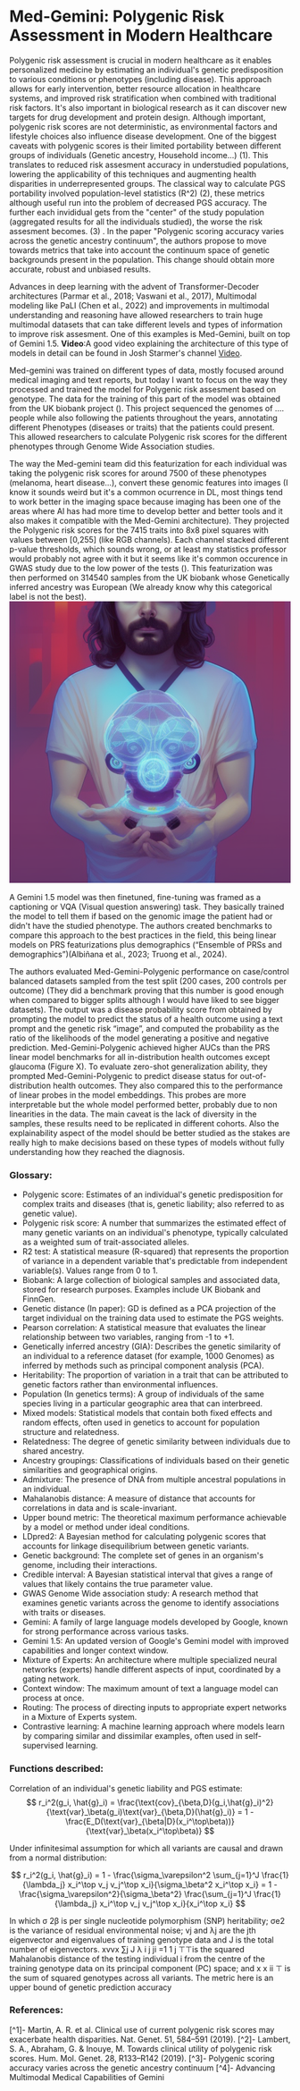 # Med-Gemini: Polygenic Risk Assessment in Modern Healthcare

Polygenic risk assessment is crucial in modern healthcare as it enables personalized medicine by estimating an individual's genetic predisposition to various conditions or phenotypes (including disease). This approach allows for early intervention, better resource allocation in healthcare systems, and improved risk stratification when combined with traditional risk factors. It's also important in biological research as it can discover new targets for drug development and protein design. Although important, polygenic risk scores are not deterministic, as environmental factors and lifestyle choices also influence disease development. One of the biggest caveats with polygenic scores is their limited portability between different groups of individuals (Genetic ancestry, Household income...) (1). This translates to reduced risk assesment accuracy in understudied populations, lowering the applicability of this techniques and augmenting health disparities in underrepresented groups. 
The classical way to calculate PGS portability involved population-level statistics (R^2) (2), these metrics although useful run into the problem of decreased PGS accuracy. The further each invididual gets from the "center" of the study population (aggregated results for all the individuals studied), the worse the risk assesment becomes. (3) . In the paper "Polygenic scoring accuracy varies across the genetic ancestry continuum", the authors propose to move towards metrics that take into account the continuum space of genetic backgrounds present in the population. This change should obtain more accurate, robust and unbiased results.

Advances in deep learning with the advent of Transformer-Decoder architectures (Parmar et al., 2018; Vaswani et al., 2017), Multimodal modeling  like PaLI (Chen et al., 2022) and improvements in multimodal understanding and reasoning have allowed researchers to train huge multimodal datasets that can take different levels and types of information to improve risk assesment. One of this examples is Med-Gemini, built on top of Gemini 1.5. 
**Video**:A good video explaining the architecture of this type of models in detail can be found in Josh Starmer's channel [Video](https://www.youtube.com/watch?v=bQ5BoolX9Ag).

Med-gemini was trained on different types of data, mostly focused around medical imaging and text reports, but today I want to focus on the way they processed and trained the model for Polygenic risk assesment based on genotype. The data for the training of this part of the model was obtained from the UK biobank project (). This project sequenced the genomes of .... people while also following the patients throughout the years, annotating different Phenotypes (diseases or traits) that the patients could present. This allowed researchers to calculate Polygenic risk scores for the different phenotypes through Genome Wide Association studies. 

The way the Med-gemini team did this featurization for each individual was taking the polygenic risk scores for around 7500 of these phenotypes (melanoma, heart disease...), convert these genomic features into images (I know it sounds weird but it's a common ocurrence in DL, most things tend to work better in the imaging space because imaging has been one of the areas where AI has had more time to develop better and better tools and it also makes it compatible with the Med-Gemini architecture). They projected the Polygenic risk scores for the 7415 traits into 8x8 pixel squares with values between [0,255] (like RGB channels). Each channel stacked different p-value thresholds, which sounds wrong, or at least my statistics professor would probably not agree with it but it seems like it's common occurence in GWAS study due to the low power of the tests (). This featurization was then performed on 314540 samples from the UK biobank whose Genetically inferred ancestry was European (We already know why this categorical label is not the best). ![Genome featurization](css/images/mechanicalbrain.png)


A Gemini 1.5 model was then finetuned, fine-tuning was framed as a captioning or VQA (Visual question answering) task. They basically trained the model to tell them if based on the genomic image the patient had or didn't have the studied phenotype. The authors created benchmarks to compare this approach to the best practices in the field, this being linear models on PRS featurizations plus demographics (“Ensemble of PRSs and demographics”)(Albiñana et al., 2023; Truong et al., 2024). 

The authors evaluated Med-Gemini-Polygenic performance on case/control balanced datasets sampled from the test split (200 cases, 200 controls per outcome) (They did a benchmark proving that this number is good enough when compared to bigger splits although I would have liked to see bigger datasets). The output was a disease probability score from obtained by prompting the model to predict the status of a health outcome using a text prompt and the genetic risk “image”, and computed the probability as the ratio of the likelihoods of the model generating a positive and negative prediction. Med-Gemini-Polygenic achieved higher AUCs than the PRS linear model benchmarks for all in-distribution health outcomes except glaucoma (Figure X). To evaluate zero-shot generalization ability, they prompted Med-Gemini-Polygenic to predict disease status for out-of-distribution health outcomes. They also compared this to the performance of linear probes in the model embeddings. This probes are more interpretable but the whole model performed better, probably due to non linearities in the data.
The main caveat is the lack of diversity in the samples, these results need to be replicated in different cohorts. Also the explainability aspect of the model should be better studied as the stakes are really high to make decisions based on these types of models without fully understanding how they reached the diagnosis.

### Glossary:

- Polygenic score: Estimates of an individual's genetic predisposition for complex traits and diseases (that is, genetic liability; also referred to as genetic value).
- Polygenic risk score: A number that summarizes the estimated effect of many genetic variants on an individual's phenotype, typically calculated as a weighted sum of trait-associated alleles.
- R2 test: A statistical measure (R-squared) that represents the proportion of variance in a dependent variable that's predictable from independent variable(s). Values range from 0 to 1.
- Biobank: A large collection of biological samples and associated data, stored for research purposes. Examples include UK Biobank and FinnGen.
- Genetic distance (In paper): GD is defined as a PCA projection of the target individual on the training data used to estimate the PGS weights.
- Pearson correlation: A statistical measure that evaluates the linear relationship between two variables, ranging from -1 to +1.
- Genetically inferred ancestry (GIA): Describes the genetic similarity of an individual to a reference dataset (for example, 1000 Genomes) as inferred by methods such as principal component analysis (PCA).
- Heritability: The proportion of variation in a trait that can be attributed to genetic factors rather than environmental influences.
- Population (In genetics terms): A group of individuals of the same species living in a particular geographic area that can interbreed.
- Mixed models: Statistical models that contain both fixed effects and random effects, often used in genetics to account for population structure and relatedness.
- Relatedness: The degree of genetic similarity between individuals due to shared ancestry.
- Ancestry groupings: Classifications of individuals based on their genetic similarities and geographical origins.
- Admixture: The presence of DNA from multiple ancestral populations in an individual.
- Mahalanobis distance: A measure of distance that accounts for correlations in data and is scale-invariant.
- Upper bound metric: The theoretical maximum performance achievable by a model or method under ideal conditions.
- LDpred2: A Bayesian method for calculating polygenic scores that accounts for linkage disequilibrium between genetic variants.
- Genetic background: The complete set of genes in an organism's genome, including their interactions.
- Credible interval: A Bayesian statistical interval that gives a range of values that likely contains the true parameter value.
- GWAS Genome Wide association study: A research method that examines genetic variants across the genome to identify associations with traits or diseases.
- Gemini: A family of large language models developed by Google, known for strong performance across various tasks.
- Gemini 1.5: An updated version of Google's Gemini model with improved capabilities and longer context window.
- Mixture of Experts: An architecture where multiple specialized neural networks (experts) handle different aspects of input, coordinated by a gating network.
- Context window: The maximum amount of text a language model can process at once.
- Routing: The process of directing inputs to appropriate expert networks in a Mixture of Experts system.
- Contrastive learning: A machine learning approach where models learn by comparing similar and dissimilar examples, often used in self-supervised learning.


### Functions described: 

Correlation of an individual's genetic liability and PGS estimate:
$$
r_i^2(g_i, \hat{g}_i) = \frac{\text{cov}_{\beta,D}(g_i,\hat{g}_i)^2}{\text{var}_\beta(g_i)\text{var}_{\beta,D}(\hat{g}_i)} = 1 - \frac{E_D(\text{var}_{\beta|D}(x_i^\top\beta))}{\text{var}_\beta(x_i^\top\beta)}
$$

Under infinitesimal assumption for which all variants are causal and drawn from a normal distribution:

$$
r_i^2(g_i, \hat{g}_i) = 1 - \frac{\sigma_\varepsilon^2 \sum_{j=1}^J \frac{1}{\lambda_j} x_i^\top v_j v_j^\top x_i}{\sigma_\beta^2 x_i^\top x_i} = 1 - \frac{\sigma_\varepsilon^2}{\sigma_\beta^2} \frac{\sum_{j=1}^J \frac{1}{\lambda_j} x_i^\top v_j v_j^\top x_i}{x_i^\top x_i}
$$

In which σ 2β is per single nucleotide polymorphism (SNP) heritability; σe2 is the variance of residual environmental noise; vj and λj are the jth eigenvector and eigenvalues of training genotype data and J is the total number of eigenvectors. xvvx ∑j J λ i j ji =1 1 j ⊤⊤is the squared Mahalanobis distance of the testing individual i from the centre of the training genotype data on its principal component (PC) space; and x x ii ⊤ is the sum of squared genotypes across all variants. The metric here is an upper bound of genetic prediction accuracy

### References:
[^1]- Martin, A. R. et al. Clinical use of current polygenic risk scores may exacerbate health disparities. Nat. Genet. 51, 584–591 (2019).
[^2]- Lambert, S. A., Abraham, G. & Inouye, M. Towards clinical utility of polygenic risk scores. Hum. Mol. Genet. 28, R133–R142 (2019).
[^3]- Polygenic scoring accuracy varies across the genetic ancestry continuum
[^4]- Advancing Multimodal Medical Capabilities of Gemini
